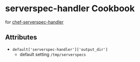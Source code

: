 serverspec-handler Cookbook
================================
for [chef-serverspec-handler](https://github.com/tily/chef-serverspec-handler)


Attributes
----------
* `default['serverspec-handler']['output_dir']`
  * default setting `/tmp/serverspecs`
